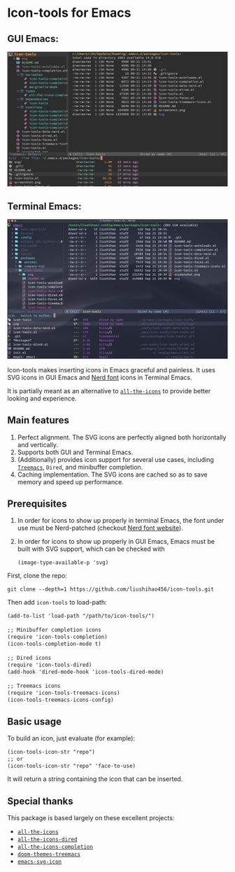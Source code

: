 # Icon-tools for Emacs
## GUI Emacs:
![Screenshot](./screenshot.png)

## Terminal Emacs:
![Screenshot](./screenshot-terminal.png)

Icon-tools makes inserting icons in Emacs graceful and painless. It uses SVG icons in GUI Emacs and [Nerd font](https://www.nerdfonts.com/) icons in Terminal Emacs.

It is partially meant as an alternative to [`all-the-icons`](https://github.com/domtronn/all-the-icons.el) to provide better looking and experience.

## Main features

1. Perfect alignment. The SVG icons are perfectly aligned both horizontally and vertically.
2. Supports both GUI and Terminal Emacs.
3. (Additionally) provides icon support for several use cases, including [`Treemacs`](https://github.com/Alexander-Miller/treemacs), `Dired`, and minibuffer completion.
4. Caching implementation. The SVG icons are cached so as to save memory and speed up performance.

## Prerequisites

1. In order for icons to show up properly in terminal Emacs, the font under use must be Nerd-patched (checkout [Nerd font website](https://www.nerdfonts.com/)).
2. In order for icons to show up properly in GUI Emacs, Emacs must be built with SVG support, which can be checked with
   
   ``` elisp
   (image-type-available-p 'svg)
   ```

First, clone the repo:

``` shell
git clone --depth=1 https://github.com/liushihao456/icon-tools.git
```

Then add `icon-tools` to load-path:

``` elisp
(add-to-list 'load-path "/path/to/icon-tools/")

;; Minibuffer completion icons
(require 'icon-tools-completion)
(icon-tools-completion-mode t)

;; Dired icons
(require 'icon-tools-dired)
(add-hook 'dired-mode-hook 'icon-tools-dired-mode)

;; Treemacs icons
(require 'icon-tools-treemacs-icons)
(icon-tools-treemacs-icons-config)
```

## Basic usage

To build an icon, just evaluate (for example):

``` elisp
(icon-tools-icon-str "repo")
;; or
(icon-tools-icon-str "repo" 'face-to-use)
```

It will return a string containing the icon that can be inserted.

## Special thanks

This package is based largely on these excellent projects:

* [`all-the-icons`](https://github.com/domtronn/all-the-icons.el)
* [`all-the-icons-dired`](https://github.com/jtbm37/all-the-icons-dired)
* [`all-the-icons-completion`](https://github.com/iyefrat/all-the-icons-completion)
* [`doom-themes-treemacs`](https://github.com/doomemacs/themes)
* [`emacs-svg-icon`](https://github.com/rougier/emacs-svg-icon)

